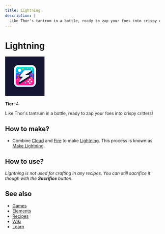 ```yaml
---
title: Lightning
description: |
  Like Thor's tantrum in a bottle, ready to zap your foes into crispy critters!
---
```

# Lightning

![](../images/item.lightning.png)

**Tier**: 4

Like Thor's tantrum in a bottle, ready to zap your foes into crispy critters!

## How to make?

* Combine [Cloud](/wiki/elements/cloud) and [Fire](/wiki/elements/fire) to make [Lightning](/wiki/elements/lightning). This process is known as [Make Lightning](/wiki/recipes/make-lightning).

## How to use?

_Lightning is not used for crafting in any recipes. You can still sacrifice it though with the **Sacrifice** button._

## See also

* [Games](/wiki/games)
* [Elements](/wiki/elements)
* [Recipes](/wiki/recipes)
* [Wiki](/wiki/index)
* [Learn](/learn/index)